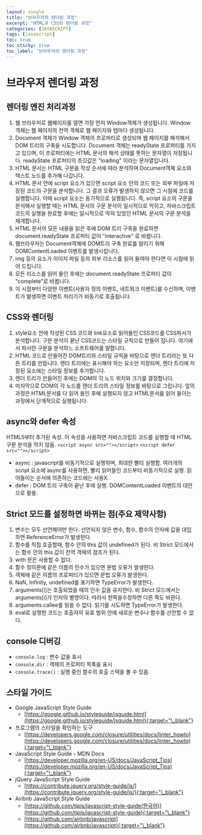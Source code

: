 ```yaml
---
layout: single
title: "브라우저의 렌더링 과정"
excerpt: "HTML과 CSS의 렌더링 과정"
categories: [JAVASCRIPT]
tags: [javascript]
toc: true
toc_sticky: true
toc_label: "브라우저의 렌더링 과정"
---
```


# 브라우저 렌더링 과정

## 렌더링 엔진 처리과정

1. 웹 브라우저로 웹페이지를 열면 가장 먼저 Window객체가 생성됩니다. Window 객체는 웹 페이지의 전역 객체로 웹 페이지와 탭마다 생성됩니다.
2. Document 객체가 Window 객체의 프로퍼티로 생성되며 웹 페이지를 해석해서 DOM 트리의 구축을 시도합니다. Document 객체는 readyState 프로퍼티를 가지고 있으며, 이 프로퍼티에는 HTML 문서의 해석 상태를 뜻하는 문자열이 저장됩니다. readyState 프로퍼티의 초깃값은 "loading" 이라는 문자열입니다.
3. HTML 문서는 HTML 구문을 작성 순서에 따라 분석하며 Document객체 요소와 텍스트 노드를 추가해 나갑니다.
4. HTML 문서 안에 script 요소가 있으면 script 요소 안의 코드 또는 외부 파일에 저장된 코드의 구문을 분석합니다. 그 결과 오류가 발생하지 않으면 그 시점에 코드를 실행합니다. 이때 script 요소는 동기적으로 실행됩니다. 즉, script 요소의 구문을 분석해서 실행할 때는 HTML 문서의 구문 분석이 일시적으로 막히고, 자바스크립트 코드의 실행을 완료할 후에는 일시적으로 막혀 있었던 HTML 문서의 구문 분석을 재개합니다.
5. HTML 문서의 모든 내용을 읽은 후에 DOM 트리 구축을 완료하면 document.readyState 프로퍼티 값이 "interactive" 로 바뀝니다.
6. 웹브라우저는 Document객체에 DOM트리 구축 완료를 알리기 위해 DOMContentLoaded 이벤트를 발생시킵니다.
7. img 등의 요소가 이미지 파일 등의 외부 리소스를 읽어 들여야 한다면 이 시점에 읽어 드립니다.
8. 모든 리소스를 읽어 들인 후에는 document.readyState 프로퍼티 값이 "complete"로 바뀝니다.
9. 이 시점부터 다양한 이벤트(사용자 정의 이벤트, 네트워크 이벤트)를 수신하며, 이벤트가 발생하면 이벤트 처리기가 비동기로 호출됩니다.

## CSS와 렌더링

1. style요소 안에 작성된 CSS 코드와 link요소로 읽어들인 CSS코드를 CSS파서가 분석합니다. 구문 분석이 끝난 CSS코드는 스타일 규칙으로 만들어 집니다. 여기에서 파서란 구문을 분석하느 소프트웨어를 말합니다.
2. HTML 코드로 만들어진 DOM트리와 스타일 규칙을 바탕으로 렌더 트리라는 또 다른 트리를 만듭니다. 렌더 트리에는 표시해야 하는 요소만
   저장되며, 렌더 트리에 저장된 요소에는 스타일 정보를 추가합니다.
3. 렌더 트리가 만들어진 후에는 DOM의 각 노드 위치와 크기를 결정합니다.
4. 마지막으로 DOM의 각 노드를 렌더 트리의 스타일 정보를 바탕으로 그립니다. 앞의 과정은 HTML문서를 다 읽어 들인 후에 실행되지 않고
   HTML문서를 읽어 들이는 과정에서 단계적으로 실행됩니다.

## async와 defer 속성

HTML5부터 추가된 속성. 이 속성을 사용하면 자바스크립트 코드를 실행할 때 HTML 구문 분석을 막지 않음.
`<script async src=""></script>`
`<script defer src=""></script>`

- async : javascript를 비동기적으로 실행하며, 최대한 빨리 실행함. 여러개의 script 요소에 async를 사용하면, 빨리 읽어들인 코드부터 비동기적으로 실행. 읽어들이는 순서에 의존하는 코드에는 사용X.
- defer : DOM 트리 구축이 끝난 후에 실행. DOMContentLoaded 이벤트의 대안으로 활용.

## Strict 모드를 설정하면 바뀌는 점(주요 제약사항)

1. 변수는 모두 선언해야만 한다. 선언되지 않은 변수, 함수, 함수의 인자에 값을 대입하면 ReferenceError가 발생한다.
2. 함수를 직접 호출할때, 함수 안의 this 값이 undefined가 된다. 비 Strict 모드에서는 함수 안의 this 값이 전역 객체의 참조가 된다.
3. with 문은 사용할 수 없다.
4. 함수 정의문에 같은 이름의 인수가 있으면 문법 오류가 발생한다.
5. 객체에 같은 이름의 프로퍼티가 있으면 문법 오류가 발생한다.
6. NaN, Infinity, undefined를 표기하면 TypeError가 발생한다.
7. arguments[i]는 호출되었을 때의 인수 값을 유지한다. 비 Strict 모드에서는 arguments[i]가 인자의 별명이다. 따라서 한쪽을수정하면 다른 쪽도 바뀐다.
8. arguments.callee를 읽을 수 없다. 읽기를 시도하면 TypeError가 발생한다.
9. eval로 실행한 코드는 호출자의 유효 범위 안에 새로운 변수나 함수를 선언할 수 없다.

## console 디버깅

- `console.log` : 변수 값을 표시
- `console.dir` : 객체의 프로퍼티 목록을 표시
- `console.trace()` : 실행 중인 함수의 호출 스택을 볼 수 있음.

## 스타일 가이드

- Google JavaScript Style Guide
  - [https://google.github.io/styleguide/jsguide.html](https://google.github.io/styleguide/jsguide.html){:target="\_blank"}
- 프로그램의 스타일을 확인하는 도구
  - [https://developers.google.com/closure/utilities/docs/linter_howto](https://developers.google.com/closure/utilities/docs/linter_howto){:target="\_blank"}
- JavaScript Style Guide - MDN Docs
  - [https://developer.mozilla.org/en-US/docs/JavaScript_Tips](https://developer.mozilla.org/en-US/docs/JavaScript_Tips){:target="\_blank"}
- jQuery JavaScript Style Guide
  - [https://contribute.jquery.org/style-guide/js/](https://contribute.jquery.org/style-guide/js/){:target="\_blank"}
- Airbnb JavaScript Style Guide
  - [https://github.com/tipjs/javascript-style-guide(한국어)](https://github.com/tipjs/javascript-style-guide){:target="\_blank"}
  - [https://github.com/airbnb/javascript](https://github.com/airbnb/javascript){:target="\_blank"}
